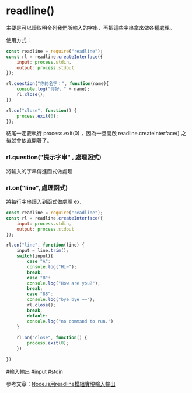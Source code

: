 # readline()
主要是可以讀取明令列我們所輸入的字串，再把這些字串拿來做各種處理。

使用方式：
```js
const readline = require("readline");
const rl = readline.createInterface({
	input: process.stdin,
	output: process.stdout
});

rl.question("你的名字：", function(name){
	console.log("你好，" + name);
	rl.close();
})

rl.on("close", function() {
	process.exit(0);
});
```
結尾一定要執行 process.exit(0) ，因為一旦開啟 readline.createInterface() 之後就會依直開著了。


### rl.question("提示字串" , 處理函式)
將輸入的字串傳進函式做處理


### rl.on("line", 處理函式)
將每行字串讀入到函式做處理
ex.
```js
const readline = require("readline");
const rl = readline.createInterface({
	input: process.stdin,
	output: process.stdout
});

rl.on("line", function(line) {
	input = line.trim();
	switch(input){
		case "A":
		console.log("Hi~");
		break;
		case "B":
		console.log("How are you?");
		break;
		case "88":
		console.log("bye bye ~~");
		rl.close();
		break;
		default:
		console.log("no command to run.")
	}
	
	rl.on("close", function() {
		process.exit(0);
	})
	
})
```

#輸入輸出
#input
#stdin 

參考文章：[Node.js用readline模組實現輸入輸出](https://codertw.com/%E5%89%8D%E7%AB%AF%E9%96%8B%E7%99%BC/250824/)